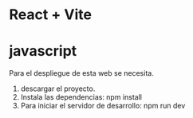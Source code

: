 # React + Vite 
# javascript

Para el despliegue de esta web se necesita.
1. descargar el proyecto.
2. Instala las dependencias:
   npm install
3. Para iniciar el servidor de desarrollo:
   npm run dev

